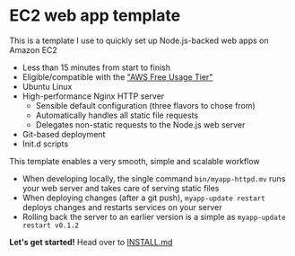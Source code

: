 # EC2 web app template

This is a template I use to quickly set up Node.js-backed web apps on Amazon EC2

- Less than 15 minutes from start to finish
- Eligible/compatible with the ["AWS Free Usage Tier"](http://aws.amazon.com/free/)
- Ubuntu Linux
- High-performance Nginx HTTP server
  - Sensible default configuration (three flavors to chose from)
  - Automatically handles all static file requests
  - Delegates non-static requests to the Node.js web server
- Git-based deployment
- Init.d scripts

This template enables a very smooth, simple and scalable workflow

- When developing locally, the single command `bin/myapp-httpd.mv` runs your web server and takes care of serving static files
- When deploying changes (after a git push), `myapp-update restart` deploys changes and restarts services on your server
- Rolling back the server to an earlier version is a simple as `myapp-update restart v0.1.2`


**Let's get started!** Head over to [INSTALL.md](https://github.com/rsms/ec2-webapp/blob/master/INSTALL.md#readme)
